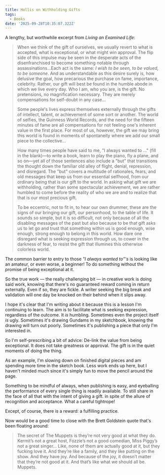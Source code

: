 ```yaml
---
title: Hollis on Withholding Gifts
tags:
  - Books
date: '2025-09-28T10:35:07.322Z'
---
```


A lengthy, but worthwhile excerpt from _Living an Examined Life_:

> When we think of the gift of ourselves, we usually revert to what is accepted, what is exceptional, or what might win approval. The flip side of this impulse may be seen in the desperate acts of the disenfranchised to become something notable through assassinations...Each act is the same: _I wish to be seen, to be valued, to be someone_. And as understandable as this desire surely is, how delusive the goal, how precarious the purchase on fame, importance, celebrity. Rather, our gift will best be found in the humble abode in which we live every day. Who I am, who you are, is the gift. No pretensions, no magnification necessary. They are merely compensations for self-doubt in any case...
>
> Some people's lives express themselves externally through the gifts of intellect, talent, or achievement of some sort or another. The world of selfies, the Guinness World Records, and the need for the fifteen minutes of fame are all compensations for not feeling one's inherent value in the first place. For most of us, however, the gift we may bring this world is found in moments of spontaneity where we add our small piece to the collective...
>
> How many times people have said to me, "I always wanted to ..." (fill in the blank)—to write a book, learn to play the piano, fly a plane, and so on—yet all of those sentences also include a "but" that transitions the thought down the familiar old alley of flight, denial, repression, and disregard. The "but" covers a multitude of rationales, fears, and old messages that keep us from our essential selfhood, from our ordinary being that is our gift to the world. In asking what gift we are withholding, rather than some spectacular achievement, we are rather humbled to come before the reality of who we are and to realize that that is our most precious gift.
>
> To be eccentric, not to fit in, to hear our own drummer, these are the signs of our bringing our gift, our personhood, to the table of life. It sounds so simple, but it is so difficult, not only because of all the disabling messages of the past but also because to be that gift asks us to let go and trust that something within us is good enough, wise enough, strong enough to belong in this world. How dare one disregard what is seeking expression through us, to cower in the darkness of fear, to resist the gift that illumines this otherwise colorless world.

The common barrier to entry to those _"I always wanted to"'s_ is looking like an amateur, or even worse, a beginner! To do something without the promise of being exceptional at it.

So the true work — the really challenging bit — in creative work is doing said work, knowing that there's no guaranteed reward coming in return externally. Even if so, they are fickle. A writer seeking the big break and validation will one day be knocked on their behind when it slips away.

I hope it's clear that I'm writing about it because this is a lesson I'm continuing to learn. The aim is to facilitate what is seeking expression, regardless of the outcome. It _is_ humbling. Sometimes even the project itself _is_ ugly. Sometimes it's drawing Gundams in my sketchbook, knowing the drawing will turn out poorly. Sometimes it's publishing a piece that only I'm interested in.

So I'm self-prescribing a bit of advice: De-link the value from being exceptional. It does not take greatness or approval. The gift is in the quiet moments of doing the thing.

As an example, I'm slowing down on finished digital pieces and am spending more time in the sketch book. Less work ends up here, but I haven't minded much since it's simply fun to move the pencil around the page.

Something to be mindful of always, when publishing is easy, and eyeballing the performance of every single thing is readily available. To still share in the face of all that with the intent of giving a gift. in spite of the allure of recognition and acceptance. What a careful tightrope!

Except, of course, there is a reward: a fulfilling practice.

Now would be a good time to close with the Brett Goldstein quote that's been floating around:

> The secret of The Muppets is they’re not very good at what they do. Kermit’s not a great host, Fozzie’s not a good comedian, Miss Piggy’s not a great singer… Like, none of them are actually good at it, but they fucking love it. And they’re like a family, and they like putting on the show. And they have joy. And because of the joy, it doesn’t matter that they’re not good at it. And that’s like what we should all be. Muppets.
